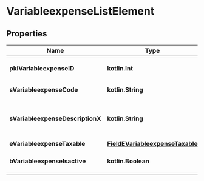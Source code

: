 
# VariableexpenseListElement

## Properties
Name | Type | Description | Notes
------------ | ------------- | ------------- | -------------
**pkiVariableexpenseID** | **kotlin.Int** | The unique ID of the Variableexpense | 
**sVariableexpenseCode** | **kotlin.String** | The code of the Variableexpense |  [optional]
**sVariableexpenseDescriptionX** | **kotlin.String** | The description of the Variableexpense in the language of the requester |  [optional]
**eVariableexpenseTaxable** | [**FieldEVariableexpenseTaxable**](FieldEVariableexpenseTaxable.md) |  |  [optional]
**bVariableexpenseIsactive** | **kotlin.Boolean** | Whether the variableexpense is active or not |  [optional]



